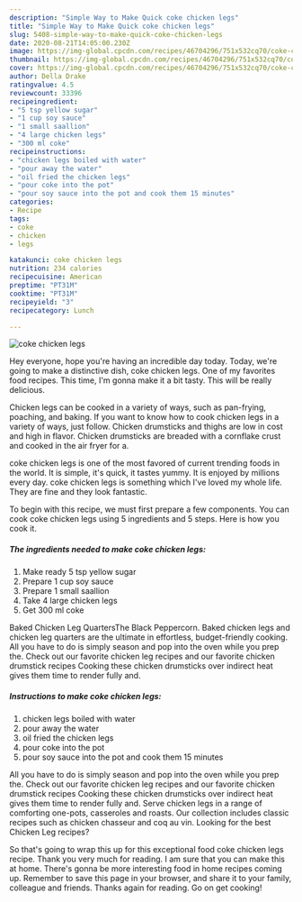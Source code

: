 ```yaml
---
description: "Simple Way to Make Quick coke chicken legs"
title: "Simple Way to Make Quick coke chicken legs"
slug: 5408-simple-way-to-make-quick-coke-chicken-legs
date: 2020-08-21T14:05:00.230Z
image: https://img-global.cpcdn.com/recipes/46704296/751x532cq70/coke-chicken-legs-recipe-main-photo.jpg
thumbnail: https://img-global.cpcdn.com/recipes/46704296/751x532cq70/coke-chicken-legs-recipe-main-photo.jpg
cover: https://img-global.cpcdn.com/recipes/46704296/751x532cq70/coke-chicken-legs-recipe-main-photo.jpg
author: Della Drake
ratingvalue: 4.5
reviewcount: 33396
recipeingredient:
- "5 tsp yellow sugar"
- "1 cup soy sauce"
- "1 small saallion"
- "4 large chicken legs"
- "300 ml coke"
recipeinstructions:
- "chicken legs boiled with water"
- "pour away the water"
- "oil fried the chicken legs"
- "pour coke into the pot"
- "pour soy sauce into the pot and cook them 15 minutes"
categories:
- Recipe
tags:
- coke
- chicken
- legs

katakunci: coke chicken legs 
nutrition: 234 calories
recipecuisine: American
preptime: "PT31M"
cooktime: "PT31M"
recipeyield: "3"
recipecategory: Lunch

---
```



![coke chicken legs](https://img-global.cpcdn.com/recipes/46704296/751x532cq70/coke-chicken-legs-recipe-main-photo.jpg)

Hey everyone, hope you're having an incredible day today. Today, we're going to make a distinctive dish, coke chicken legs. One of my favorites food recipes. This time, I'm gonna make it a bit tasty. This will be really delicious.

Chicken legs can be cooked in a variety of ways, such as pan-frying, poaching, and baking. If you want to know how to cook chicken legs in a variety of ways, just follow. Chicken drumsticks and thighs are low in cost and high in flavor. Chicken drumsticks are breaded with a cornflake crust and cooked in the air fryer for a.

coke chicken legs is one of the most favored of current trending foods in the world. It is simple, it's quick, it tastes yummy. It is enjoyed by millions every day. coke chicken legs is something which I've loved my whole life. They are fine and they look fantastic.


To begin with this recipe, we must first prepare a few components. You can cook coke chicken legs using 5 ingredients and 5 steps. Here is how you cook it.

<!--inarticleads1-->

##### The ingredients needed to make coke chicken legs:

1. Make ready 5 tsp yellow sugar
1. Prepare 1 cup soy sauce
1. Prepare 1 small saallion
1. Take 4 large chicken legs
1. Get 300 ml coke


Baked Chicken Leg QuartersThe Black Peppercorn. Baked chicken legs and chicken leg quarters are the ultimate in effortless, budget-friendly cooking. All you have to do is simply season and pop into the oven while you prep the. Check out our favorite chicken leg recipes and our favorite chicken drumstick recipes Cooking these chicken drumsticks over indirect heat gives them time to render fully and. 

<!--inarticleads2-->

##### Instructions to make coke chicken legs:

1. chicken legs boiled with water
1. pour away the water
1. oil fried the chicken legs
1. pour coke into the pot
1. pour soy sauce into the pot and cook them 15 minutes


All you have to do is simply season and pop into the oven while you prep the. Check out our favorite chicken leg recipes and our favorite chicken drumstick recipes Cooking these chicken drumsticks over indirect heat gives them time to render fully and. Serve chicken legs in a range of comforting one-pots, casseroles and roasts. Our collection includes classic recipes such as chicken chasseur and coq au vin. Looking for the best Chicken Leg recipes? 

So that's going to wrap this up for this exceptional food coke chicken legs recipe. Thank you very much for reading. I am sure that you can make this at home. There's gonna be more interesting food in home recipes coming up. Remember to save this page in your browser, and share it to your family, colleague and friends. Thanks again for reading. Go on get cooking!

